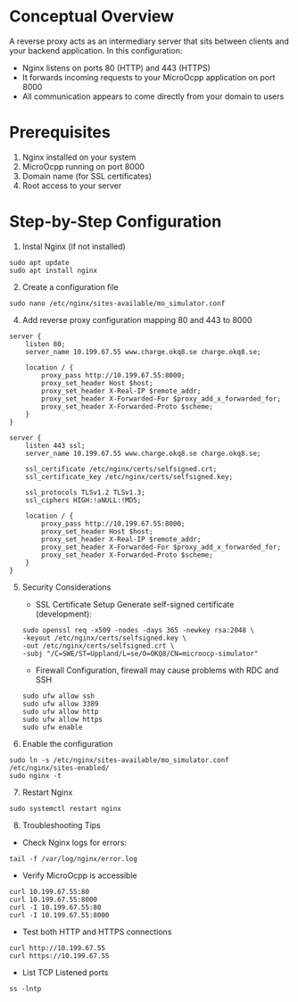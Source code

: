 # Conceptual Overview

A reverse proxy acts as an intermediary server that sits between clients and your backend application. In this configuration:

- Nginx listens on ports 80 (HTTP) and 443 (HTTPS)
- It forwards incoming requests to your MicroOcpp application on port 8000
- All communication appears to come directly from your domain to users

# Prerequisites

1. Nginx installed on your system
2. MicroOcpp running on port 8000
3. Domain name (for SSL certificates)
4. Root access to your server

# Step-by-Step Configuration

1. Instal Nginx (if not installed)
```
sudo apt update
sudo apt install nginx
```

2. Create a configuration file
```
sudo nano /etc/nginx/sites-available/mo_simulator.conf
```

4. Add reverse proxy configuration mapping 80 and 443 to 8000
```
server {
    listen 80;
    server_name 10.199.67.55 www.charge.okq8.se charge.okq8.se;

    location / {
        proxy_pass http://10.199.67.55:8000;
        proxy_set_header Host $host;
        proxy_set_header X-Real-IP $remote_addr;
        proxy_set_header X-Forwarded-For $proxy_add_x_forwarded_for;
        proxy_set_header X-Forwarded-Proto $scheme;
    }
}

server {
    listen 443 ssl;
    server_name 10.199.67.55 www.charge.okq8.se charge.okq8.se;

    ssl_certificate /etc/nginx/certs/selfsigned.crt;
    ssl_certificate_key /etc/nginx/certs/selfsigned.key;

    ssl_protocols TLSv1.2 TLSv1.3;
    ssl_ciphers HIGH:!aNULL:!MD5;

    location / {
        proxy_pass http://10.199.67.55:8000;
        proxy_set_header Host $host;
        proxy_set_header X-Real-IP $remote_addr;
        proxy_set_header X-Forwarded-For $proxy_add_x_forwarded_for;
        proxy_set_header X-Forwarded-Proto $scheme;
    }
}
```

5. Security Considerations
    - SSL Certificate Setup
    Generate self-signed certificate (development):
    ```
    sudo openssl req -x509 -nodes -days 365 -newkey rsa:2048 \
    -keyout /etc/nginx/certs/selfsigned.key \
    -out /etc/nginx/certs/selfsigned.crt \
    -subj "/C=SWE/ST=Uppland/L=se/O=OKQ8/CN=microocp-simulator"
    ```

    - Firewall Configuration, firewall may cause problems with RDC and SSH
    ```
    sudo ufw allow ssh
    sudo ufw allow 3389
    sudo ufw allow http
    sudo ufw allow https
    sudo ufw enable
    ```

6. Enable the configuration
```
sudo ln -s /etc/nginx/sites-available/mo_simulator.conf /etc/nginx/sites-enabled/
sudo nginx -t
```

7. Restart Nginx
```
sudo systemctl restart nginx
```

8. Troubleshooting Tips
- Check Nginx logs for errors:
```
tail -f /var/log/nginx/error.log
```
- Verify MicroOcpp is accessible
```
curl 10.199.67.55:80
curl 10.199.67.55:8000
curl -I 10.199.67.55:80
curl -I 10.199.67.55:8000
```
- Test both HTTP and HTTPS connections
```
curl http://10.199.67.55
curl https://10.199.67.55
```
- List TCP Listened ports 
```
ss -lntp
```